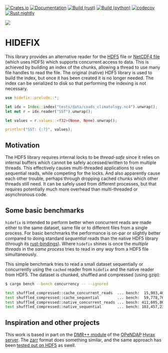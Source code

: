 [![Crates.io](https://img.shields.io/crates/v/hidefix.svg)](https://crates.io/crates/hidefix)
[![Documentation](https://docs.rs/hidefix/badge.svg)](https://docs.rs/hidefix/)
[![Build (rust)](https://github.com/gauteh/hidefix/workflows/Rust/badge.svg)](https://github.com/gauteh/hidefix/actions?query=branch%3Amain)
[![Build (python)](https://github.com/gauteh/hidefix/workflows/Python/badge.svg)](https://github.com/gauteh/hidefix/actions?query=branch%3Amain)
[![codecov](https://codecov.io/gh/gauteh/hidefix/branch/main/graph/badge.svg)](https://codecov.io/gh/gauteh/hidefix)
[![Rust nightly](https://img.shields.io/badge/rustc-nightly-orange)](https://rust-lang.github.io/rustup/installation/other.html)

<img src="https://raw.githubusercontent.com/gauteh/hidefix/main/idefix.png">

# HIDEFIX

This library provides an alternative reader for the
[HDF5](https://support.hdfgroup.org/HDF5/doc/H5.format.html) file or [NetCDF4
file](https://www.unidata.ucar.edu/software/netcdf/docs/file_format_specifications.html)
(which uses HDF5) which supports concurrent access to data. This is achieved by
building an index of the chunks, allowing a thread to use many file handles to
read the file. The original (native) HDF5 library is used to build the index,
but once it has been created it is no longer needed. The index can be
serialized to disk so that performing the indexing is not necessary.

```rust
use hidefix::prelude::*;

let idx = Index::index("tests/data/coads_climatology.nc4").unwrap();
let mut r = idx.reader("SST").unwrap();

let values = r.values::<f32>(None, None).unwrap();

println!("SST: {:?}", values);
```

## Motivation

The HDF5 library requires internal locks to be _thread-safe_ since it relies on
internal buffers which cannot be safely accessed/written to from multiple
threads. This effectively causes multi-threaded applications to use sequential
reads, while competing for the locks. And also apparently cause each other
trouble, perhaps through dropping cached chunks which other threads still need.
It can be safely used from different processes, but that requires potentially
much more overhead than multi-threaded or asynchronous code.

## Some basic benchmarks

`hidefix` is intended to perform better when concurrent reads are made either
to the same dataset, same file or to different files from a single process. For
basic benchmarks the performance is on-par or slightly better compared to doing
standard *sequential* reads than the native HDF5 library (through its
[rust-bindings](https://github.com/aldanor/hdf5-rust)). Where `hidefix` shines
is once the _multiple threads_ in the _same process_ tries to read in _any way_
from a HDF5 file simultaneously.

This simple benchmark tries to read a small dataset sequentially or
concurrently using the `cached` reader from `hidefix` and the native reader
from HDF5. The dataset is chunked, shuffled and compressed (using gzip):

```sh
$ cargo bench --bench concurrency -- --ignored

test shuffled_compressed::cache_concurrent_reads  ... bench:  15,903,406 ns/iter (+/- 220,824)
test shuffled_compressed::cache_sequential        ... bench:  59,778,761 ns/iter (+/- 602,316)
test shuffled_compressed::native_concurrent_reads ... bench: 411,605,868 ns/iter (+/- 35,346,233)
test shuffled_compressed::native_sequential       ... bench: 103,457,237 ns/iter (+/- 7,703,936)
```

## Inspiration and other projects

This work is based in part on the [DMR++
module](https://github.com/OPENDAP/bes/tree/master/modules/dmrpp_module) of the
[OPeNDAP](https://www.opendap.org/) [Hyrax
server](https://www.opendap.org/software/hyrax-data-server). The
[zarr](https://zarr.readthedocs.io/en/stable/) format does something similar,
and the same approach has been [tested out on
HDF5](https://medium.com/pangeo/cloud-performant-reading-of-netcdf4-hdf5-data-using-the-zarr-library-1a95c5c92314)
as swell.

